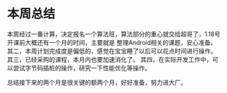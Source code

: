 # 本周总结

本周经过一番计算，决定报名一个算法班，算法部分的重心就交给超哥了，1.18号开课前大概还有一个月的时间，主要就是 整理Android相关的课题，安心准备。 其二，本周计划完成度是偏低的，感觉在宝宝睡了以后可以花点时间进行操作。 其三，已经采购的课程，本月内也要加速消化了。 其四，在实际开发工作中，可以尝试字节码插桩的操作，研究一下性能优化等操作。

总结接下来的两个月是很关键的额两个月，好好准备，努力进大厂。

